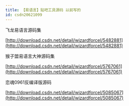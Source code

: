 ```yaml
---
title: 【易语言】贴吧工具源码 以前写的
id: csdn20621099
---
```


飞龙易语言源码集

[http://download.csdn.net/detail/wizardforcel/5482881](http://download.csdn.net/detail/wizardforcel/5482881)

猴子盟易语言大神源码集

[http://download.csdn.net/detail/wizardforcel/5767061](http://download.csdn.net/detail/wizardforcel/5767061)

恋魂0961反编译版源码

[http://download.csdn.net/detail/wizardforcel/5085067](http://download.csdn.net/detail/wizardforcel/5085067)
